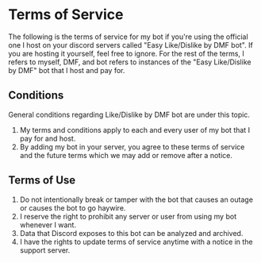 # Terms of Service
The following is the terms of service for my bot if you're using the official one I host on your discord servers called "Easy Like/Dislike by DMF bot". If you are hosting it yourself, feel free to ignore. For the rest of the terms, I refers to myself, DMF, and bot refers to instances of the "Easy Like/Dislike by DMF" bot that I host and pay for.

## Conditions
General conditions regarding Like/Dislike by DMF bot are under this topic.
1. My terms and conditions apply to each and every user of my bot that I pay for and host.
2. By adding my bot in your server, you agree to these terms of service and the future terms which we may add or remove after a notice.

## Terms of Use
1. Do not intentionally break or tamper with the bot that causes an outage or causes the bot to go haywire.
2. I reserve the right to prohibit any server or user from using my bot whenever I want.
3. Data that Discord exposes to this bot can be analyzed and archived. 
4. I have the rights to update terms of service anytime with a notice in the support server.
